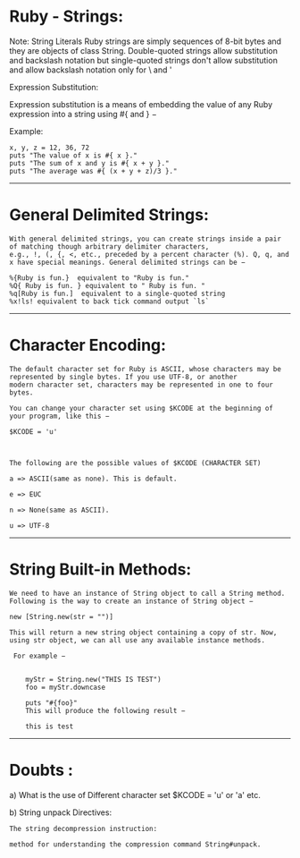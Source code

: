# Ruby - Strings:

Note: String Literals
	Ruby strings are simply sequences of 8-bit bytes and they are objects of class String. Double-quoted strings allow substitution and 
	backslash notation but single-quoted strings don't allow substitution and allow backslash notation only for \\ and \'



Expression Substitution:

Expression substitution is a means of embedding the value of any Ruby expression into a string using #{ and } −

Example:

	x, y, z = 12, 36, 72
	puts "The value of x is #{ x }."
	puts "The sum of x and y is #{ x + y }."
	puts "The average was #{ (x + y + z)/3 }."


-------------------------------------------------------------------------------------------------------------------------------------------------------------------------------------------------------------------------------------------------------


# General Delimited Strings:

	With general delimited strings, you can create strings inside a pair of matching though arbitrary delimiter characters, 
	e.g., !, (, {, <, etc., preceded by a percent character (%). Q, q, and x have special meanings. General delimited strings can be −

	%{Ruby is fun.}  equivalent to "Ruby is fun."
	%Q{ Ruby is fun. } equivalent to " Ruby is fun. "
	%q[Ruby is fun.]  equivalent to a single-quoted string
	%x!ls! equivalent to back tick command output `ls`





----------------------------------------------------------------------------------------------------------------------------------------------------------


# Character Encoding:

	The default character set for Ruby is ASCII, whose characters may be represented by single bytes. If you use UTF-8, or another 
	modern character set, characters may be represented in one to four bytes.

	You can change your character set using $KCODE at the beginning of your program, like this −

	$KCODE = 'u'



	The following are the possible values ​​of $KCODE (CHARACTER SET)

	a => ASCII(same as none). This is default.
 
	e => EUC

	n => None(same as ASCII).
	
	u => UTF-8




-------------------------------------------------------------------------------------------------------------------------------------------------------------------

# String Built-in Methods:

	We need to have an instance of String object to call a String method. Following is the way to create an instance of String object −

	new [String.new(str = "")]

	This will return a new string object containing a copy of str. Now, using str object, we can all use any available instance methods.
	
	 For example −


		myStr = String.new("THIS IS TEST")
		foo = myStr.downcase

		puts "#{foo}"
		This will produce the following result −
	
		this is test
	


-----------------------------------------------------------------------------------------------------------------------------------------------------

# Doubts :



a) What is the use of Different character set $KCODE = 'u' or 'a' etc.


b) String unpack Directives:

	The string decompression instruction:

	method for understanding the compression command String#unpack.
